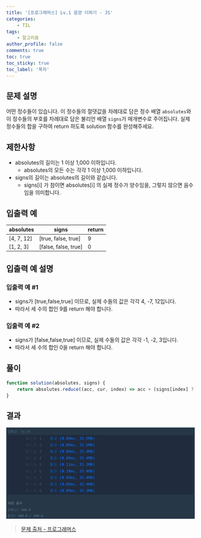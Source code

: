 ```yaml
---
title: '[프로그래머스] Lv.1 음양 더하기 - JS'
categories:
    - TIL
tags:
    - 알고리즘
author_profile: false
comments: true
toc: true
toc_sticky: true
toc_label: '목차'
---
```


## 문제 설명
어떤 정수들이 있습니다. 이 정수들의 절댓값을 차례대로 담은 정수 배열 `absolutes`와 이 정수들의 부호를 차례대로 담은 불리언 배열 `signs`가 매개변수로 주어집니다. 실제 정수들의 합을 구하여 return 하도록 solution 함수를 완성해주세요.

## 제한사항
* absolutes의 길이는 1 이상 1,000 이하입니다.
  * absolutes의 모든 수는 각각 1 이상 1,000 이하입니다.
* signs의 길이는 absolutes의 길이와 같습니다.
  * signs[i] 가 참이면 absolutes[i] 의 실제 정수가 양수임을, 그렇지 않으면 음수임을 의미합니다.

## 입출력 예

| absolutes   | signs                | return |
|-------------|----------------------|--------|
| [4, 7, 12]  | [true, false, true]  | 9      |
| [1, 2, 3]   | [false, false, true] | 0      |

## 입출력 예 설명
### 입출력 예 #1
* signs가 [true,false,true] 이므로, 실제 수들의 값은 각각 4, -7, 12입니다.
* 따라서 세 수의 합인 9를 return 해야 합니다.

### 입출력 예 #2
* signs가 [false,false,true] 이므로, 실제 수들의 값은 각각 -1, -2, 3입니다.
* 따라서 세 수의 합인 0을 return 해야 합니다.

## 풀이
```javascript
function solution(absolutes, signs) {
    return absolutes.reduce((acc, cur, index) => acc + (signs[index] ? cur : -cur), 0);
}
```

## 결과
![result](/assets/images/2023/08-21/algorithm-17-result.png)

>[문제 출처 - 프로그래머스](https://school.programmers.co.kr/learn/courses/30/lessons/76501)